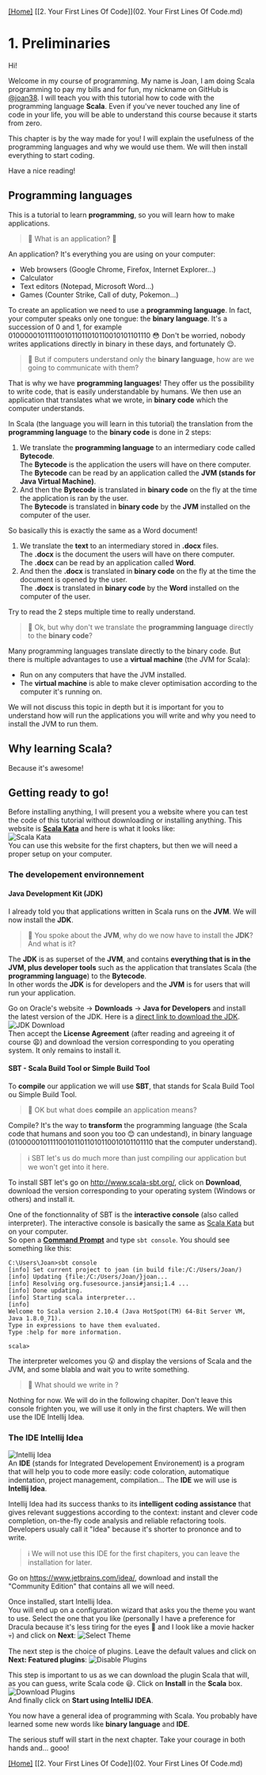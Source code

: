 [[Home]](../ReadMe.md) [[2. Your First Lines Of Code]](02. Your First Lines Of Code.md)

# 1. Preliminaries

Hi!

Welcome in my course of programming. My name is Joan, I am doing Scala programming to pay my bills and for fun, my nickname on GitHub is [@joan38](https://github.com/joan38). I will teach you with this tutorial how to code with the programming language **Scala**.
Even if you've never touched any line of code in your life, you will be able to understand this course because it starts from zero.

This chapter is by the way made for you! I will explain the usefulness of the programming languages and why we would use them.
We will then install everything to start coding.

Have a nice reading!

## Programming languages

This is a tutorial to learn **programming**, so you will learn how to make applications.

> :raising_hand: What is an application? :grimacing:

An application? It's everything you are using on your computer:
* Web browsers (Google Chrome, Firefox, Internet Explorer...)
* Calculator
* Text editors (Notepad, Microsoft Word...)
* Games (Counter Strike, Call of duty, Pokemon...)

To create an application we need to use a **programming language**. In fact, your computer speaks only one tongue: the **binary language**. It's a succession of 0 and 1, for example 0100000101111001011011010110010101101110 :flushed: Don't be worried, nobody writes applications directly in binary in these days, and fortunately :relieved:.

> :raising_hand: But if computers understand only the **binary language**, how are we going to communicate with them?

That is why we have **programming languages**! They offer us the possibility to write code, that is easily understandable by humans. We then use an application that translates what we wrote, in **binary code** which the computer understands.

In Scala (the language you will learn in this tutorial) the translation from the **programming language** to the **binary code** is done in 2 steps:

1. We translate the **programming language** to an intermediary code called **Bytecode**.  
   The **Bytecode** is the application the users will have on there computer.  
   The **Bytecode** can be read by an application called the **JVM (stands for Java Virtual Machine)**.
2. And then the **Bytecode** is translated in **binary code** on the fly at the time the application is ran by the user.  
   The **Bytecode** is translated in **binary code** by the **JVM** installed on the computer of the user.

So basically this is exactly the same as a Word document!

1. We translate the **text** to an intermediary stored in **.docx** files.  
   The **.docx** is the document the users will have on there computer.  
   The **.docx** can be read by an application called **Word**.
2. And then the **.docx** is translated in **binary code** on the fly at the time the document is opened by the user.  
   The **.docx** is translated in **binary code** by the **Word** installed on the computer of the user.

Try to read the 2 steps multiple time to really understand.

> :raising_hand: Ok, but why don't we translate the **programming language** directly to the **binary code**?

Many programming languages translate directly to the binary code. But there is multiple advantages to use a **virtual machine** (the JVM for Scala):
* Run on any computers that have the JVM installed.
* The **virtual machine** is able to make clever optimisation according to the computer it's running on.

We will not discuss this topic in depth but it is important for you to understand how will run the applications you will write and why you need to install the JVM to run them.

## Why learning Scala?

Because it's awesome!

## Getting ready to go!

Before installing anything, I will present you a website where you can test the code of this tutorial without downloading or installing anything. This website is **[Scala Kata](http://www.scalakata.com)** and here is what it looks like:  
![Scala Kata](images/scalakata.png)  
You can use this website for the first chapters, but then we will need a proper setup on your computer.

### The developement environnement

#### Java Development Kit (JDK)
I already told you that applications written in Scala runs on the **JVM**. We will now install the **JDK**.

> :raising_hand: You spoke about the **JVM**, why do we now have to install the **JDK**? And what is it?

The **JDK** is as superset of the **JVM**, and contains **everything that is in the JVM, plus developer tools** such as the application that translates Scala (the **programming language**) to the **Bytecode**.  
In other words the **JDK** is for developers and the **JVM** is for users that will run your application.

Go on Oracle's website -> **Downloads** -> **Java for Developers** and install the latest version of the JDK. Here is a [direct link to download the JDK](http://www.oracle.com/technetwork/java/javase/downloads/index.html).  
![JDK Download](images/jdk1.png)  
Then accept the **License Agreement** (after reading and agreeing it of course :weary:) and download the version corresponding to you operating system. It only remains to install it.

#### SBT - Scala Build Tool or Simple Build Tool
To **compile** our application we will use **SBT**, that stands for Scala Build Tool ou Simple Build Tool.

> :raising_hand: OK but what does **compile** an application means?

Compile? It's the way to **transform** the programming language (the Scala code that humans and soon you too :blush: can undestand), in binary language (0100000101111001011011010110010101101110 that the computer understand).

> :information_source: SBT let's us do much more than just compiling our application but we won't get into it here.

To install SBT let's go on http://www.scala-sbt.org/, click on **Download**, download the version corresponding to your operating system (Windows or others) and install it.

One of the fonctionnality of SBT is the **interactive console** (also called interpreter). The interactive console is basically the same as [Scala Kata](http://www.scalakata.com) but on your computer.  
So open a **[Command Prompt](http://windows.microsoft.com/en-gb/windows-vista/open-a-command-prompt-window)** and type `sbt console`. You should see something like this:
```console
C:\Users\Joan>sbt console
[info] Set current project to joan (in build file:/C:/Users/Joan/)
[info] Updating {file:/C:/Users/Joan/}joan...
[info] Resolving org.fusesource.jansi#jansi;1.4 ...
[info] Done updating.
[info] Starting scala interpreter...
[info]
Welcome to Scala version 2.10.4 (Java HotSpot(TM) 64-Bit Server VM, Java 1.8.0_71).
Type in expressions to have them evaluated.
Type :help for more information.

scala>
```

The interpreter welcomes you :open_mouth: and display the versions of Scala and the JVM, and some blabla and wait you to write something.

> :raising_hand: What should we write in ?

Nothing for now. We will do in the following chapiter. Don't leave this console frighten you, we will use it only in the first chapters. We will then use the IDE Intellij Idea.

### The IDE Intellij Idea
![Intellij Idea](images/idea.png)  
An **IDE** (stands for Integrated Developement Environement) is a program that will help you to code more easily: code coloration, automatique indentation, project management, compilation... The **IDE** we will use is **Intellij Idea**.

Intellij Idea had its success thanks to its **intelligent coding assistance** that gives relevant suggestions according to the context: instant and clever code completion, on-the-fly code analysis and reliable refactoring tools.  
Developers usualy call it "Idea" because it's shorter to prononce and to write.

> :information_source: We will not use this IDE for the first chapiters, you can leave the installation for later.

Go on https://www.jetbrains.com/idea/, download and install the "Community Edition" that contains all we will need.

Once installed, start Intellij Idea.  
You will end up on a configuration wizard that asks you the theme you want to use. Select the one that you like (personally I have a preference for Dracula because it's less tiring for the eyes :eyes: and I look like a movie hacker :skull:) and click on **Next**:
![Select Theme](images/IdeaFirstRunSelectUITheme.png)  

The next step is the choice of plugins. Leave the default values and click on **Next: Featured plugins**:
![Disable Plugins](images/IdeaFirstRunDisablePlugins.png)  

This step is important to us as we can download the plugin Scala that will, as you can guess, write Scala code :smiley:. Click on **Install** in the **Scala** box.  
![Download Plugins](images/IdeaFirstRunDownloadPlugins.png)  
And finally click on **Start using IntelliJ IDEA**.

You now have a general idea of programming with Scala. You probably have learned some new words like **binary language** and **IDE**.

The serious stuff will start in the next chapter. Take your courage in both hands and... gooo!

[[Home]](../ReadMe.md) [[2. Your First Lines Of Code]](02. Your First Lines Of Code.md)
